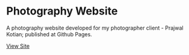 # Photography Website

A photography website developed for my photographer client - Prajwal Kotian; published at Github Pages.

[View Site](https://kulkarniatharva.github.io/Photography-Website/index)
